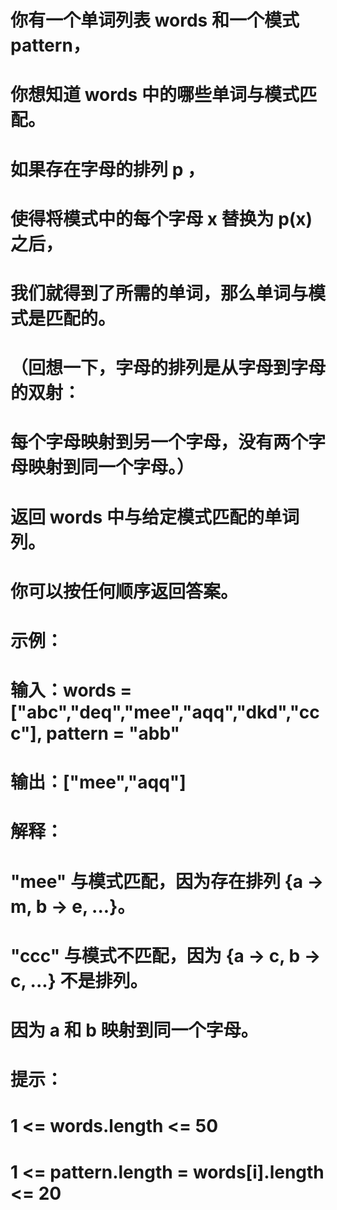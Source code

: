 # 你有一个单词列表 words 和一个模式  pattern，
# 你想知道 words 中的哪些单词与模式匹配。
# 如果存在字母的排列 p ，
# 使得将模式中的每个字母 x 替换为 p(x) 之后，
# 我们就得到了所需的单词，那么单词与模式是匹配的。
# （回想一下，字母的排列是从字母到字母的双射：
# 每个字母映射到另一个字母，没有两个字母映射到同一个字母。）
# 返回 words 中与给定模式匹配的单词列。
# 你可以按任何顺序返回答案。
# 示例：
# 输入：words = ["abc","deq","mee","aqq","dkd","ccc"], pattern = "abb"
# 输出：["mee","aqq"]
# 解释：
# "mee" 与模式匹配，因为存在排列 {a -> m, b -> e, ...}。
# "ccc" 与模式不匹配，因为 {a -> c, b -> c, ...} 不是排列。
# 因为 a 和 b 映射到同一个字母。
# 提示：
# 1 <= words.length <= 50
# 1 <= pattern.length = words[i].length <= 20